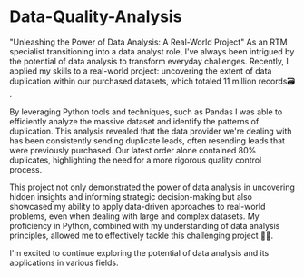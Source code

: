 # Data-Quality-Analysis

"Unleashing the Power of Data Analysis: A Real-World Project"
As an RTM specialist transitioning into a data analyst role, I've always been intrigued by the potential of data analysis to transform everyday challenges. Recently, I applied my skills to a real-world project: uncovering the extent of data duplication within our purchased datasets, which totaled 11 million records🗃 . 

By leveraging Python tools and techniques, such as Pandas I was able to efficiently analyze the massive dataset and identify the patterns of duplication. This analysis revealed that the data provider we're dealing with has been consistently sending duplicate leads, often resending leads that were previously purchased. Our latest order alone contained 80% duplicates, highlighting the need for a more rigorous quality control process.

This project not only demonstrated the power of data analysis in uncovering hidden insights and informing strategic decision-making but also showcased my ability to apply data-driven approaches to real-world problems, even when dealing with large and complex datasets. My proficiency in Python, combined with my understanding of data analysis principles, allowed me to effectively tackle this challenging project 👨‍💻. 

I'm excited to continue exploring the potential of data analysis and its applications in various fields.
